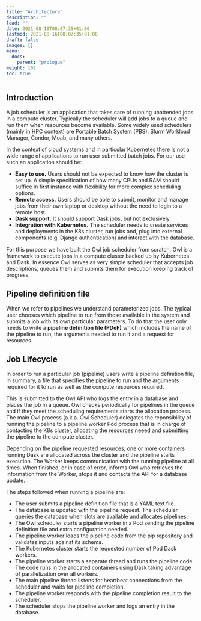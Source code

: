 ```yaml
---
title: "Architecture"
description: ""
lead: ""
date: 2021-08-16T08:07:35+01:00
lastmod: 2021-08-16T08:07:35+01:00
draft: false
images: []
menu: 
  docs:
    parent: "prologue"
weight: 102
toc: true
---
```


## Introduction

A job scheduler is an application that takes care of running unattended jobs in
a compute cluster. Typically the scheduler will add jobs to a queue and run them
when resources become available. Some widely used schedulers (mainly in HPC
context) are Portable Batch System (PBS), Slurm Workload Manager, Condor, Moab,
and many others.

In the context of cloud systems and in particular Kubernetes there is not a wide
range of applications to run user submitted batch jobs. For our use such an
application should be:

  * **Easy to use.** Users should not be expected to know how the cluster is set up. A simple specification of how many CPUs and RAM should suffice in first instance with flexibility for more complex scheduling options.
  * **Remote access.** Users should be able to submit, monitor and manage jobs from their own laptop or desktop without the need to login to a remote host.
  * **Dask support.** It should support Dask jobs, but not exclusively.
  * **Integration with Kubernetes.** The scheduler needs to create services and deployments in the K8s cluster, run jobs and, plug into external components (e.g. Django authentication) and interact with the database.

For this purpose we have built the Owl job scheduler from scratch. Owl is a
framework to execute jobs in a compute cluster backed up by Kubernetes and Dask.
In essence Owl serves as very simple scheduler that accepts job descriptions,
queues them and submits them for execution keeping track of progress.

## Pipeline definition file

When we refer to pipelines we understand parameterized jobs. The typical user chooses which pipeline to run from 
those available in the system and submits a job with its own particular parameters. To do that the user
only needs to write a **pipeline definition file (PDeF)** which includes the name of the pipeline to run,
the arguments needed to run it and a request for resources.
## Job Lifecycle

In order to run a particular job (pipeline) users write a pipeline definition
file, in summary, a file that specifies the pipeline to run and the arguments required
for it to run as well as the compute resources required.

This is submitted to the Owl API who logs the entry in a
database and places the job in a queue. Owl checks periodically for pipelines in
the queue and if they meet the scheduling requirements starts the allocation
process. The main Owl process (a.k.a. Owl Scheduler) delegates the reponsibility
of running the pipeline to a pipeline worker Pod process that is in charge of
contacting the K8s cluster, allocating the resources neeed and submitting the
pipeline to the compute cluster.

Depending on the pipeline requested resources, one or more containers running
Dask are allocated across the cluster and the pipeline starts execution. The
Worker keeps communication with the running pipeline at all times. When
finished, or in case of error, informs Owl who retrieves the information from
the Worker, stops it and contacts the API for a database update.

The steps followed when running a pipeline are:

  * The user submits a pipeline definition file that is a YAML text file.
  * The database is updated with the pipeline request. The scheduler queries the database when slots are available and allocates pipelines.
  * The Owl scheduler starts a pipeline worker in a Pod sending the pipeline definition file and extra configuration needed.
  * The pipeline worker loads the pipeline code from the pip repository and validates inputs against its schema.
  * The Kubernetes cluster starts the requested number of Pod Dask workers.
  * The pipeline worker starts a separate thread and runs the pipeline code. The code runs in the allocated containers using Dask taking advantage of parallelization over all workers.
  * The main pipeline thread listens for heartbeat connections from the scheduler and waits for pipeline completion.
  * The pipeline worker responds with the pipeline completion result to the scheduler.
  * The scheduler stops the pipeline worker and logs an entry in the database.

